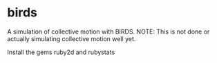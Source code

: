 # birds

A simulation of collective motion with BIRDS.
NOTE: This is not done or actually simulating collective motion well yet.

Install the gems ruby2d and rubystats
